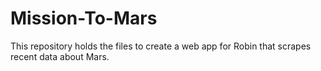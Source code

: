 # Mission-To-Mars
This repository holds the files to create a web app for Robin that scrapes recent data about Mars.
